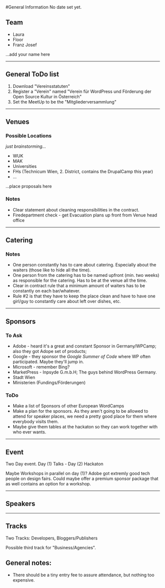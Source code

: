 #General Information
No date set yet.


## Team

 * Laura
 * Floor
 * Franz Josef

...add your name here

---

## General ToDo list

 1. Download "Vereinsstatuten"
 2. Register a "Verein" named "Verein für WordPress und Förderung der Open Source Kultur in Österreich"
 3. Set the MeetUp to be the "Mitgliederversammlung"

---

## Venues

### Possible Locations

_just brainstorming..._

 * WUK
 * MAK
 * Universities
 * FHs (Technicum Wien, 2. District, contains the DrupalCamp this year)
 * ...

...place proposals here

### Notes

 * Clear statement about cleaning responsibilities in the contract.
 * Firedepartment check - get Evacuation plans up front from Venue head office

---

## Catering

### Notes

 * One person constantly has to care about catering. Especially about the waiters (those like to hide all the time).
 * One person from the catering has to be named upfront (min. two weeks) as responsible for the catering. Has to be at the venue all the time.
 * Clear in contract rule that a minimum amount of waiters has to be constantly on each bar/whatever.
 * Rule #2 is that they have to keep the place clean and have to have one girl/guy to constantly care about left over dishes, etc.

---

## Sponsors

### To Ask

 * Adobe - heard it's a great and constant Sponsor in Germany/WPCamp; also they got Adope set of products;
 * Google - they sponsor the _Google Summer of Code_ where WP often participated. Maybe they'll jump in.
 * Microsoft - remember Bing?
 * MarketPress - Inpsyde G.m.b.H; The guys behind WordPress Germany.
 * Stadt Wien
 * Ministerien (Fundings/Förderungen)
 
### ToDo

 * Make a list of Sponsors of other European WordCamps
 * Make a plan for the sponsors. As they aren't going to be allowed to attend for speaker places, we need a pretty good place for them where everybody visits them.
 * Maybe give them tables at the hackaton so they can work together with who ever wants.

---

## Event

Two Day event. Day (1) Talks - Day (2) Hackaton

Maybe Workshops in parallel on day (1)? Adobe got extremly good tech people on design fairs. Could maybe offer a premium sponsor package that as well contains an option for a workshop.

---

## Speakers

---

## Tracks

Two Tracks: Developers, Bloggers/Publishers

Possible third track for "Business/Agencies".


##

## General notes:

* There should be a tiny entry fee to assure attendance, but nothing too expensive.
